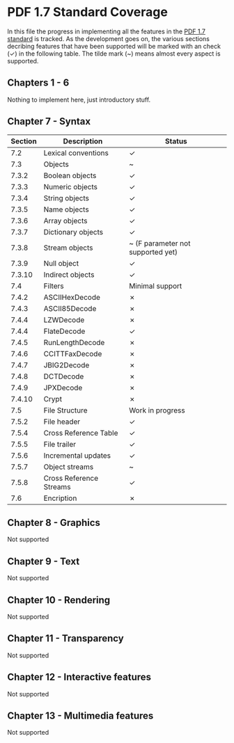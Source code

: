 # PDF 1.7 Standard Coverage

In this file the progress in implementing all the features in the [PDF 1.7 standard](http://wwwimages.adobe.com/www.adobe.com/content/dam/acom/en/devnet/pdf/pdfs/PDF32000_2008.pdf) is tracked.
As the development goes on, the various sections decribing features that have been supported will be marked with an check (✓) in the following table.
The tilde mark (~) means almost every aspect is supported.

## Chapters 1 - 6

Nothing to implement here, just introductory stuff.

## Chapter 7 - Syntax

| Section           | Description                     | Status                                 |
| ----------------- | ------------------------------- | -------------------------------------- |
| 7.2               | Lexical conventions             | ✓                                      |           
| 7.3               | Objects                         | ~                                      |
| 7.3.2             | Boolean objects                 | ✓                                      |
| 7.3.3             | Numeric objects                 | ✓                                      |
| 7.3.4             | String objects                  | ✓                                      |
| 7.3.5             | Name objects                    | ✓                                      |
| 7.3.6             | Array objects                   | ✓                                      |
| 7.3.7             | Dictionary objects              | ✓                                      |
| 7.3.8             | Stream objects                  | ~ (F parameter not supported yet)      |
| 7.3.9             | Null object                     | ✓                                      |
| 7.3.10            | Indirect objects                | ✓                                      |
| 7.4               | Filters                         | Minimal support                        |
| 7.4.2             | ASCIIHexDecode                  | ✗                                      |
| 7.4.3             | ASCII85Decode                   | ✗                                      |
| 7.4.4             | LZWDecode                       | ✗                                      |
| 7.4.4             | FlateDecode                     | ✓                                      |
| 7.4.5             | RunLengthDecode                 | ✗                                      |
| 7.4.6             | CCITTFaxDecode                  | ✗                                      |
| 7.4.7             | JBIG2Decode                     | ✗                                      |
| 7.4.8             | DCTDecode                       | ✗                                      |
| 7.4.9             | JPXDecode                       | ✗                                      |
| 7.4.10            | Crypt                           | ✗                                      |
| 7.5               | File Structure                  | Work in progress                       |
| 7.5.2             | File header                     | ✓                                      |
| 7.5.4             | Cross Reference Table           | ✓                                      |
| 7.5.5             | File trailer                    | ✓                                      |
| 7.5.6             | Incremental updates             | ✓                                      |
| 7.5.7             | Object streams                  | ~                                      |
| 7.5.8             | Cross Reference Streams         | ✓                                      |
| 7.6               | Encription                      | ✗                                      |


## Chapter 8 - Graphics

Not supported

## Chapter 9 - Text

Not supported

## Chapter 10 - Rendering

Not supported

## Chapter 11 - Transparency

Not supported


## Chapter 12 - Interactive features

Not supported

## Chapter 13 - Multimedia features

Not supported